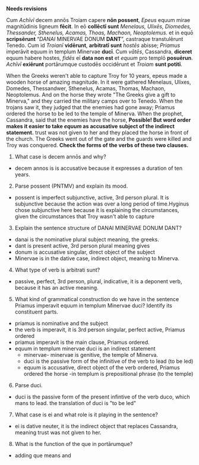 **Needs revisions**

Cum *Achīvī* decem annōs Troiam capere **nōn possent**, *Epeus* equum mirae magnitūdinis ligneum **fēcit**.
In eō **collēctī sunt** *Menelaus, Ulixēs, Diomedes, Thessander, Sthenelus, Acamas, Thoas, Machaon, Neoptolemus*.
et in equō **scripsērunt** “*DANAI* MINERVAE DONUM **DANT**”, castraque transtulērunt Tenedo.
Cum id *Troianī* **vidērunt**, **arbitratī sunt** *hostēs* abisse;
*Priamus* imperāvit equum in templum Minervae **ducī**.
Cum *vātēs*, Cassandra, **diceret** equum habere hostes, *fidēs* eī **data non est** et *equum* pro templō **posuērun**.
*Achīvī* **exiērunt** portārumque custodēs occidērunt et *Troiam* **sunt potitī**.

When the Greeks weren't able to capture Troy for 10 years,
epeus made a wooden horse of amazing magnitude.
In it were gathered Menelaus, Ulixes, Domedes, Thessandwer, Sthenelus, Acamas, Thomas, Machaon, Neoptolemus.
And on the horse they wrote "The Greeks give a gift to Minerva," and they carried the military camps over to Tenedo.
When the trojans saw it, they judged that the enemies had gone away;
Priamus ordered the horse to be led to the temple of Minerva.
When the prophet, Cassandra, said that the enemies have the horse, **Possible!  But word order makes it easier to take *equum* as accusative subject of the indirect statement.**
 trust was not given to her and they placed the horse in front of the church.
The Greeks went out of the gate
and the guards were killed and Troy was conquered. **Check the forms of the verbs of these two clauses.**

1. What case is decem annōs and why?
- decem annos is is accusative because it expresses a duration of ten years. 

2. Parse possent (PNTMV) and explain its mood.
- possent is imperfect subjunctive, active, 3rd person plural. It is subjunctive because the action was over a long period of time.Hyginus chose subjunctive here because it is explaining the circumstances, given the circumstances that Troy wasn't able to capture

3. Explain the sentence structure of DANAI MINERVAE DONUM DANT?
- danai is the nominative plural subject meaning, the greeks. 
- dant is present active, 3rd person plural meaning gives
- donum is accusative singular, direct object of the subject
- Minervae is in the dative case, indirect object, meaning to Minerva. 

4. What type of verb is arbitrati sunt?
- passive, perfect, 3rd person, plural, indicative, it is a deponent verb, because it has an active meaning. 

5. What kind of grammatical construction do we have in the sentence Priamus imperavit equum in templum Minervae duci? Identify its constituent parts.
 - priamus is nominative and the subject
 - the verb is imperavit, it is 3rd person singular, perfect active, Priamus ordered
 - priamus imperavit is the main clause, Priamus ordered. 
 - equum in templum minervae duci is an indirect statement
     -  minervae- minervae is genitive, the temple of Minerva.
     - duci is the passive form of the infinitive of the verb to lead (to be led)
     - equum is accusative, direct object of the verb ordered, Priamus ordered the horse
      -in templum is prepositional phrase (to the temple)

6. Parse duci.
- duci is the passive form of the present infintive of the verb duco, which mans to lead. the translation of duci is "to be led"

7. What case is ei and what role is it playing in the sentence?
- ei is dative neuter, it is the indirect object that replaces Cassandra, meaning trust was not given to her. 

8. What is the function of the que in portārumque?
- adding que means and
